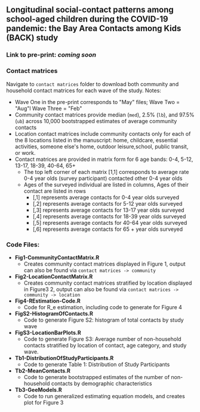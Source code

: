 ## Longitudinal social-contact patterns among school-aged children during the COVID-19 pandemic: the Bay Area Contacts among Kids (BACK) study

### Link to pre-print: *coming soon*

### Contact matrices
Navigate to `contact matrices` folder to download both community and household contact matrices for each wave of the study. 
Notes: 
+ Wave One in the pre-print corresponds to "May" files; Wave Two = "Aug"l Wave Three = "Feb"
+ Community contact matrices provide median (`med`), 2.5% (`lb`), and 97.5% (`ub`) across 10,000 bootstrapped estimates of average community contacts
+ Location contact matrices include community contacts only for each of the 8 locations listed in the manuscript: home, childcare, essential activities, someone else's home, outdoor leisure,school, public transit, or work. 
+ Contact matrices are provided in matrix form for 6 age bands: 0-4, 5-12, 13-17, 18-39, 40-64, 65+
   + The top left corner of each matrix [1,1] corresponds to average rate 0-4 year olds (survey participant) contacted other 0-4 year olds  
   + Ages of the surveyed individual are listed in columns, Ages of their contact are listed in rows 
      + [,1] represents average contacts for 0-4 year olds surveyed
      + [,2] represents average contacts for 5-12 year olds surveyed
      + [,3] represents average contacts for 13-17 year olds surveyed
      + [,4] represents average contacts for 18-39 year olds surveyed
      + [,5] represents average contacts for 40-64 year olds surveyed
      + [,6] represents average contacts for 65 + year olds surveyed


### Code Files: 
+ **Fig1-CommunityContactMatrix.R**
    + Creates community contact matrices displayed in Figure 1, output can also be found via `contact matrices -> community`
+ **Fig2-LocationContactMatrix.R**
    + Creates community contact matrices stratified by location displayed in Figure3 2, output can also be found via  `contact matrices -> community -> location`
+ **Fig4-REstimation-Code.R**
    + Code for R_e estimation, including code to generate for Figure 4
+ **FigS2-HistogramOfContacts.R**
    + Code to generate Figure S2: histogram of total contacts by study wave 
+ **FigS3-LocationBarPlots.R**
    + Code to generate Figure S3: Average number of non-household contacts stratified by location of contact, age category, and study wave.
+ **Tb1-DistributionOfStudyParticipants.R**
    + Code to generate Table 1: Distribution of Study Participants
+ **Tb2-MeanContacts.R**
    + Code to generate bootstrapped estimates of the number of non-household contacts by demographic characteristics 
+ **Tb3-GeeModels.R** 
    + Code to run generalized estimating equation models, and creates plot for Figure 3
